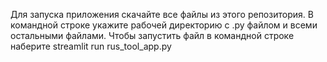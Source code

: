 Для запуска приложения скачайте все файлы из этого репозитория.
В командной строке укажите рабочей директорию с .py файлом и всеми остальными файлами.
Чтобы запустить файл в командной строке наберите streamlit run rus_tool_app.py
